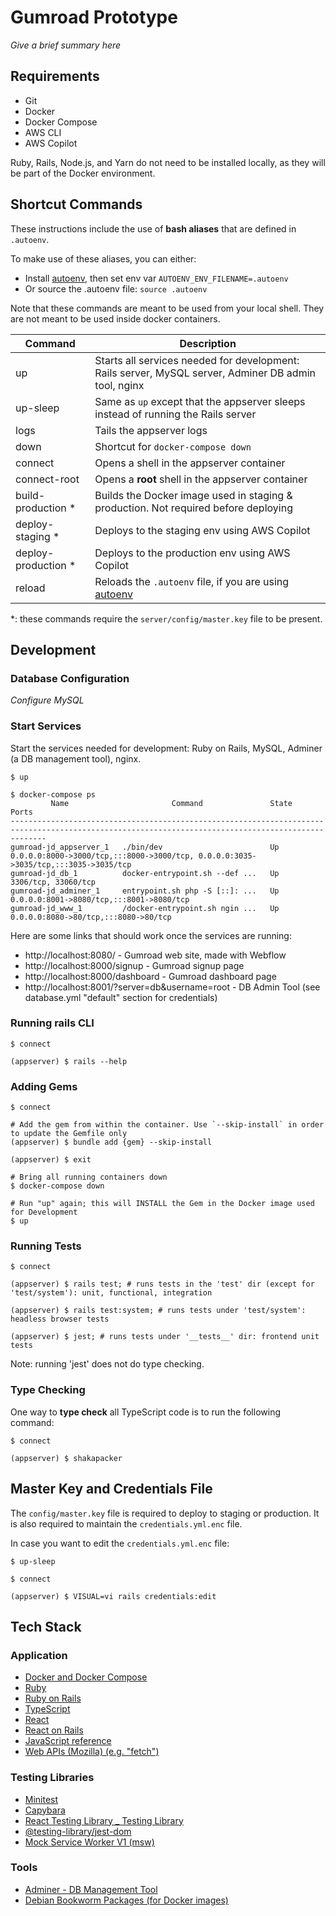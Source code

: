 # Gumroad Prototype

_Give a brief summary here_

## Requirements

- Git
- Docker
- Docker Compose
- AWS CLI
- AWS Copilot

Ruby, Rails, Node.js, and Yarn do not need to be installed locally, as they will be part of the Docker environment.

## Shortcut Commands

These instructions include the use of **bash aliases** that are defined in `.autoenv`.

To make use of these aliases, you can either:

- Install [autoenv](https://github.com/hyperupcall/autoenv?tab=readme-ov-file#installation-automated), then set env var `AUTOENV_ENV_FILENAME=.autoenv`
- Or source the .autoenv file: `source .autoenv`

Note that these commands are meant to be used from your local shell.
They are not meant to be used inside docker containers.

| Command              | Description                                                                                                                               |
| -------------------- | ----------------------------------------------------------------------------------------------------------------------------------------- |
| up                   | Starts all services needed for development: Rails server, MySQL server, Adminer DB admin tool, nginx                                      |
| up-sleep             | Same as `up` except that the appserver sleeps instead of running the Rails server                                                         |
| logs                 | Tails the appserver logs                                                                                                                  |
| down                 | Shortcut for `docker-compose down`                                                                                                        |
| connect              | Opens a shell in the appserver container                                                                                                  |
| connect-root         | Opens a **root** shell in the appserver container                                                                                         |
| build-production \*  | Builds the Docker image used in staging & production. Not required before deploying                                                       |
| deploy-staging \*    | Deploys to the staging env using AWS Copilot                                                                                              |
| deploy-production \* | Deploys to the production env using AWS Copilot                                                                                           |
| reload               | Reloads the `.autoenv` file, if you are using [autoenv](https://github.com/hyperupcall/autoenv?tab=readme-ov-file#installation-automated) |

\*: these commands require the `server/config/master.key` file to be present.

## Development

### Database Configuration

_Configure MySQL_

### Start Services

Start the services needed for development: Ruby on Rails, MySQL, Adminer (a DB management tool), nginx.

```shell
$ up

$ docker-compose ps
         Name                       Command               State                                         Ports
----------------------------------------------------------------------------------------------------------------------------------------------------
gumroad-jd_appserver_1   ./bin/dev                        Up      0.0.0.0:8000->3000/tcp,:::8000->3000/tcp, 0.0.0.0:3035->3035/tcp,:::3035->3035/tcp
gumroad-jd_db_1          docker-entrypoint.sh --def ...   Up      3306/tcp, 33060/tcp
gumroad-jd_adminer_1     entrypoint.sh php -S [::]: ...   Up      0.0.0.0:8001->8080/tcp,:::8001->8080/tcp
gumroad-jd_www_1         /docker-entrypoint.sh ngin ...   Up      0.0.0.0:8080->80/tcp,:::8080->80/tcp
```

Here are some links that should work once the services are running:

- http://localhost:8080/ - Gumroad web site, made with Webflow
- http://localhost:8000/signup - Gumroad signup page
- http://localhost:8000/dashboard - Gumroad dashboard page
- http://localhost:8001/?server=db&username=root - DB Admin Tool (see database.yml "default" section for credentials)

### Running rails CLI

```shell
$ connect

(appserver) $ rails --help
```

### Adding Gems

```shell
$ connect

# Add the gem from within the container. Use `--skip-install` in order to update the Gemfile only
(appserver) $ bundle add {gem} --skip-install

(appserver) $ exit

# Bring all running containers down
$ docker-compose down

# Run "up" again; this will INSTALL the Gem in the Docker image used for Development
$ up
```

### Running Tests

```shell
$ connect

(appserver) $ rails test; # runs tests in the 'test' dir (except for 'test/system'): unit, functional, integration

(appserver) $ rails test:system; # runs tests under 'test/system': headless browser tests

(appserver) $ jest; # runs tests under '__tests__' dir: frontend unit tests
```

Note: running 'jest' does not do type checking.

### Type Checking

One way to **type check** all TypeScript code is to run the following command:

```shell
$ connect

(appserver) $ shakapacker
```

## Master Key and Credentials File

The `config/master.key` file is required to deploy to staging or production.
It is also required to maintain the `credentials.yml.enc` file.

In case you want to edit the `credentials.yml.enc` file:

```shell
$ up-sleep

$ connect

(appserver) $ VISUAL=vi rails credentials:edit
```

## Tech Stack

### Application

- [Docker and Docker Compose](https://docs.docker.com/reference/)
- [Ruby](https://docs.ruby-lang.org/en/3.3/)
- [Ruby on Rails](https://guides.rubyonrails.org/)
- [TypeScript](https://www.typescriptlang.org/docs/handbook/intro.html)
- [React](https://react.dev/)
- [React on Rails](https://www.shakacode.com/react-on-rails/docs/)
- [JavaScript reference](https://developer.mozilla.org/en-US/docs/Web/JavaScript/Reference)
- [Web APIs (Mozilla) (e.g. "fetch")](https://developer.mozilla.org/en-US/docs/Web/API)

### Testing Libraries

- [Minitest](http://docs.seattlerb.org/minitest/)
- [Capybara](https://rubydoc.info/github/teamcapybara/capybara/master)
- [React Testing Library \_ Testing Library](https://testing-library.com/docs/react-testing-library/intro)
- [@testing-library/jest-dom](https://www.npmjs.com/package/@testing-library/jest-dom)
- [Mock Service Worker V1 (msw)](https://v1.mswjs.io/docs/)

### Tools

- [Adminer - DB Management Tool](https://www.adminer.org/)
- [Debian Bookworm Packages (for Docker images)](https://packages.debian.org/bookworm/)
